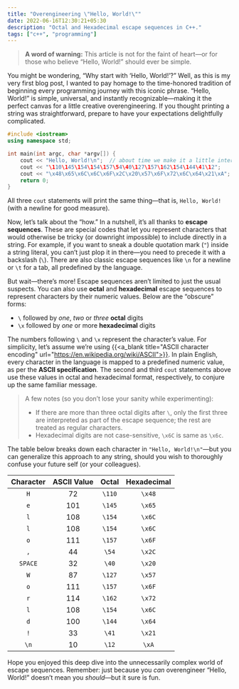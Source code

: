 ```yaml
---
title: "Overengineering \"Hello, World!\""
date: 2022-06-16T12:30:21+05:30
description: "Octal and Hexadecimal escape sequences in C++."
tags: ["c++", "programming"]
---
```


> **A word of warning:** This article is not for the faint of heart—or for those who believe “Hello, World!” should ever be simple.

You might be wondering, “Why start with ‘Hello, World!’?” Well, as this is my very first blog post, I wanted to pay homage to the time-honored tradition of beginning every programming journey with this iconic phrase. “Hello, World!” is simple, universal, and instantly recognizable—making it the perfect canvas for a little creative overengineering. If you thought printing a string was straightforward, prepare to have your expectations delightfully complicated.

```cpp
#include <iostream>
using namespace std;

int main(int argc, char *argv[]) {
	cout << "Hello, World!\n";  // about time we make it a little interesting
	cout << "\110\145\154\154\157\54\40\127\157\162\154\144\41\12";
	cout << "\x48\x65\x6C\x6C\x6F\x2C\x20\x57\x6F\x72\x6C\x64\x21\xA";
	return 0;
}
```

All three `cout` statements will print the same thing—that is, `Hello, World!` (with a newline for good measure).

Now, let’s talk about the “how.” In a nutshell, it’s all thanks to **escape sequences**. These are special codes that let you represent characters that would otherwise be tricky (or downright impossible) to include directly in a string. For example, if you want to sneak a double quotation mark (`"`) inside a string literal, you can’t just plop it in there—you need to precede it with a backslash (`\`). There are also classic escape sequences like `\n` for a newline or `\t` for a tab, all predefined by the language.

But wait—there’s more! Escape sequences aren’t limited to just the usual suspects. You can also use **octal** and **hexadecimal** escape sequences to represent characters by their numeric values. Below are the “obscure” forms:
- `\` followed by _one_, _two_ or _three_ **octal** digits
- `\x` followed by _one_ or more **hexadecimal** digits

The numbers following `\` and `\x` represent the character’s value. For simplicity, let’s assume we’re using {{<a_blank title="ASCII character encoding" url="https://en.wikipedia.org/wiki/ASCII">}}. In plain English, every character in the language is mapped to a predefined numeric value, as per the **ASCII specification**. The second and third `cout` statements above use these values in octal and hexadecimal format, respectively, to conjure up the same familiar message.

> A few notes (so you don’t lose your sanity while experimenting):
> - If there are more than three octal digits after `\`, only the first three are interpreted as part of the escape sequence; the rest are treated as regular characters.
> - Hexadecimal digits are not case-sensitive, `\x6C` is same as `\x6c`.

The table below breaks down each character in `"Hello, World!\n"`—but you can generalize this approach to any string, should you wish to thoroughly confuse your future self (or your colleagues).

| Character | ASCII Value | Octal | Hexadecimal |
| :-----: | :-: | :----: | :----: |
|   `H`   |  72 | `\110` | `\x48` |
|   `e`   | 101 | `\145` | `\x65` |
|   `l`   | 108 | `\154` | `\x6C` |
|   `l`   | 108 | `\154` | `\x6C` |
|   `o`   | 111 | `\157` | `\x6F` |
|   `,`   |  44 |  `\54` | `\x2C` |
| `SPACE` |  32 |  `\40` | `\x20` |
|   `W`   |  87 | `\127` | `\x57` |
|   `o`   | 111 | `\157` | `\x6F` |
|   `r`   | 114 | `\162` | `\x72` |
|   `l`   | 108 | `\154` | `\x6C` |
|   `d`   | 100 | `\144` | `\x64` |
|   `!`   |  33 |  `\41` | `\x21` |
|  `\n`   |  10 |  `\12` |  `\xA` |

Hope you enjoyed this deep dive into the unnecessarily complex world of escape sequences. Remember: just because you *can* overengineer “Hello, World!” doesn’t mean you *should*—but it sure is fun.